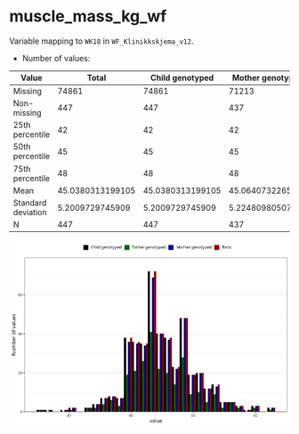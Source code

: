 # muscle_mass_kg_wf
Variable mapping to `WK18` in `WF_Klinikkskjema_v12`.
- Number of values:

| Value | Total | Child genotyped | Mother genotyped | Father genotyped |
| ----- | ----- | --------------- | ---------------- | ---------------- |
| Missing | 74861 | 74861 | 71213 | 49829 |
| Non-missing | 447 | 447 | 437 | 255 |
| 25th percentile | 42 | 42 | 42 | 42 |
| 50th percentile | 45 | 45 | 45 | 45 |
| 75th percentile | 48 | 48 | 48 | 48 |
| Mean | 45.0380313199105 | 45.0380313199105 | 45.0640732265446 | 44.9803921568627 |
| Standard deviation | 5.2009729745909 | 5.2009729745909 | 5.22480980507547 | 5.19573642624045 |
| N | 447 | 447 | 437 | 255 |



![](muscle_mass_kg_wf_n.png)



